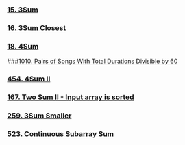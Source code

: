 ### [15. 3Sum](https://leetcode.com/problems/3sum/)
### [16. 3Sum Closest](https://leetcode.com/problems/3sum-closest/)
### [18. 4Sum](https://leetcode.com/problems/4sum/)
###[1010. Pairs of Songs With Total Durations Divisible by 60](https://leetcode.com/problems/pairs-of-songs-with-total-durations-divisible-by-60/)
### [454. 4Sum II](https://leetcode.com/problems/4sum-ii/)
### [167. Two Sum II - Input array is sorted](https://leetcode.com/problems/two-sum-ii-input-array-is-sorted/)
### [259. 3Sum Smaller](https://leetcode.com/problems/3sum-smaller/)

### [523. Continuous Subarray Sum](https://leetcode.com/problems/continuous-subarray-sum/)